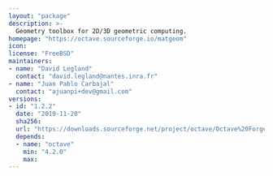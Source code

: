 ```yaml
---
layout: "package"
description: >-
  Geometry toolbox for 2D/3D geometric computing.
homepage: "https://octave.sourceforge.io/matgeom"
icon:
license: "FreeBSD"
maintainers:
- name: "David Legland"
  contact: "david.legland@nantes.inra.fr"
- name: "Juan Pablo Carbajal"
  contact: "ajuanpi+dev@gmail.com"
versions:
- id: "1.2.2"
  date: "2019-11-20"
  sha256:
  url: "https://downloads.sourceforge.net/project/octave/Octave%20Forge%20Packages/Individual%20Package%20Releases/matgeom-1.2.2.tar.gz"
  depends:
  - name: "octave"
    min: "4.2.0"
    max:
---
```

